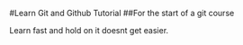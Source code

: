 #Learn Git and Github Tutorial
##For the start of a git course

Learn fast and hold on it doesnt get easier.

<?php
echo "Hello to you";

